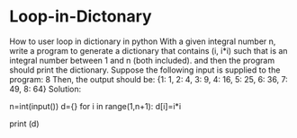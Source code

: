 # Loop-in-Dictonary
How to user loop in dictionary in python
With a given integral number n, write a program to generate a dictionary that contains (i, i*i) such that is an integral number between 1 and n (both included). and then the program should print the dictionary.
Suppose the following input is supplied to the program:
8
Then, the output should be:
{1: 1, 2: 4, 3: 9, 4: 16, 5: 25, 6: 36, 7: 49, 8: 64}
Solution:

n=int(input())
d={}
for i in range(1,n+1):
    d[i]=i*i

print (d)
